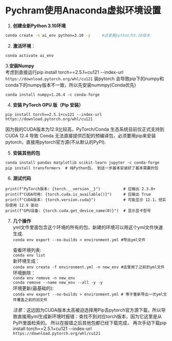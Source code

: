 # Pychram使用Anaconda虚拟环境设置  
1. **创建全新Python 3.10环境** 
```bash
conda create -n ai_env python=3.10 -y     #这里要python为3.10版本
```
2. **激活环境**：
 ```
conda activate ai_env
 ```
3.**安装Numpy**  
 考虑到直接运行pip install torch==2.5.1+cu121 --index-url `https://download.pytorch.org/whl/cu121` 装pytorch 会导致pip下的numpy和conda下的numpy版本不一致，所以先安装nummpy(Conda优先)
 ```
conda install numpy=1.26.4 -c conda-forge
 ```
4. **安装 PyTorch GPU 版（Pip 安装）**
```
pip install torch==2.5.1+cu121 --index-url https://download.pytorch.org/whl/cu121
```
因为我的CUDA版本为12.9比较高，PyTorch/Conda 生态系统目前仅正式支持到 CUDA 12.4 导致 Conda 无法直接提供匹配的预编译包，必须要用pip来安装pytorch，直接用pytorch官方源(不从默认的PyPI).  

5. **安装其他的包**
```
conda install pandas matplotlib scikit-learn jupyter -c conda-forge
pip install transformers  # 纯Python包， 到这一步基本安装好了基本需要的包
```
6. **测试代码**
```
print(f"PyTorch版本: {torch.__version__}")          # 应输出 2.3.0+ 
print(f"CUDA可用: {torch.cuda.is_available()}")     # 应输出 True
print(f"CUDA版本: {torch.version.cuda}")            # 可能显示 12.1，但实际使用 12.9 驱动
print(f"GPU设备: {torch.cuda.get_device_name(0)}")  # 显示显卡型号
 ```  
7. **几个操作**  
   yml文件里面包含这个环境的所有的包，新建的环境可以用这个yml文件快速生成.  
   ```conda env export --no-builds > environment.yml #导出yml文件```  
     
   查看环境列表:  
   ```conda env list```  
   新环境生成：  
   ```conda env create -f environment.yml -n new_env #这里用了之前的yml文件```  
   环境删除：  
   ```conda env remove -n new_env ```  
   ```conda remove --name new_env --all -y -y```  
   环境更新(最基础的):  
   ```conda env export --no-builds > environment.yml # 等于重新导出一次yml文件覆盖之前的旧文件 ```  
           
   *注意*：这边因为CUDA版本太高被迫选择用Pip去pytorch官方源下载，所以导致直接用yml生成新环境时报错：查找不到对应torch版本，因为它这里是从PyPI里面检索的。  所以在报错之后其他包都已经下载完成，
   再次手动下载pip install torch==2.5.1+cu121 --index-url `https://download.pytorch.org/whl/cu121`

  


